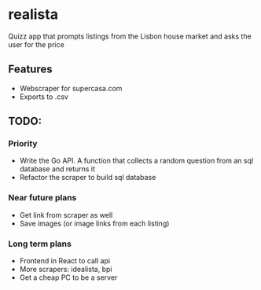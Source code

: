 # realista

Quizz app that prompts listings from the Lisbon house market and asks the user for the price 

## Features

- Webscraper for supercasa.com
- Exports to .csv

## TODO:

### Priority


- Write the Go API. A function that collects a random question from an sql database and returns it
- Refactor the scraper to build sql database



### Near future plans

- Get link from scraper as well
- Save images (or image links from each listing)

### Long term plans
- Frontend in React to call api
- More scrapers: idealista, bpi
- Get a cheap PC to be a server 